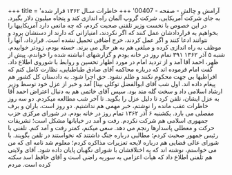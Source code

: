 +++
title = 'آرامش و چالش - صفحه - 00407'
+++
خاطرات سـال ۱۳۶۲ قرار شده به جای شرکت آمریکایی، شرکت گروپ آلمان راه اندازی کند و پنجاه میلیون دلار بگیرد. در این خصوص با نخست وزیر تلفنی صحبت کردم، که چه مانعی دارد آمریکاییها را بخواهیم به قراردادشان عمل کنند که اگر نکردند، امتیازاتی که دارند از دستشان برود و نتوانند ادعا کنند و اگر عمل کردند، خرج اضافی تحمیل نشده است. قرارداد، آنها را موظف به راه اندازی کرده و مبلغی هم به هر حال می برند. خسته بودم، زودتر خوابیدم. شنبه ۵ آذر ۱۳۶۲ ۳۹۱ تمام روز در خانه بودم و گزارشهای انباشته شده را خواندم، پیش از ظهر، احمد آقا آمد و از تردید امام در مورد اظهار تحسین و روابط با شوروی اطلاع داد. گفت امام فرموده اند که درباره محاکمه آقای صادق طباطبایی، نظارت کامل کنم که افراطیها بی جهت محکوم نکنند و ظلم نشود. حق اجرا شود. به دادستان کل کشور هم پیغام داده اند. اول شب آقای ابوالفضل توکلی بینا] آمد و خبر از عزل خود توسط وزیر ارشاد اسلامی داد و سخت گله مند بود. سپس آقای خاتمی هم به دنبال اعتراض احمد آقا به عزل ایشان، تلفن کرد تا دلیل عزل را بگوید. تا آخر شب مطالعه میکردم. دو سه روز خاطرات عقب مانده را نوشتم، خبر مهمی هم نداشتیم. دو روز است، باران و برف مفصلی می بارد. یکشنبه ۶ آذر ۱۳۶۲ تمام روز در خانه بودم. در شورای مرکزی حزب جمهوری اسلامی هم شرکت نکردم. رفت و آمد در خیابانها مشکل است؛ تشریفات حرکت و معطلی پاسدارها رنجم می دهد. سعی میکنم، کمتر رفت و آمد کنم. تلفنی با رئیس جمهور صحبت کردم؛ مطالبی درباره جنگ داشتند که نخواستند در تلفن بگویند. با شورای عالی قضایی هم درباره لایحه تعزیرات مذاکره کردم؛ معلوم شد نامه ای که من می خواستم، نوشته اند که به اختلافشان با شورای نگهبان پایان داده شود. آقای ولایتی هم تلفنی اطلاع داد که هیأت اعزامی به سوریه راضی است و آقای حافظ اسد سکته کرده است. مردم